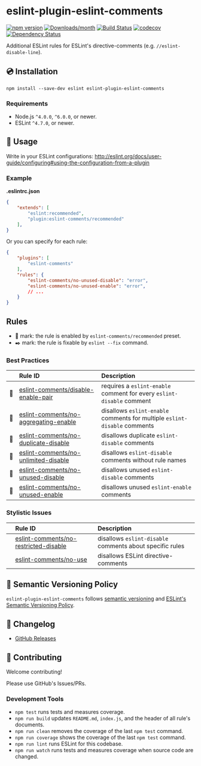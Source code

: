 # eslint-plugin-eslint-comments

[![npm version](https://img.shields.io/npm/v/eslint-plugin-eslint-comments.svg)](https://www.npmjs.com/package/eslint-plugin-eslint-comments)
[![Downloads/month](https://img.shields.io/npm/dm/eslint-plugin-eslint-comments.svg)](http://www.npmtrends.com/eslint-plugin-eslint-comments)
[![Build Status](https://travis-ci.org/mysticatea/eslint-plugin-eslint-comments.svg?branch=master)](https://travis-ci.org/mysticatea/eslint-plugin-eslint-comments)
[![codecov](https://codecov.io/gh/mysticatea/eslint-plugin-eslint-comments/branch/master/graph/badge.svg)](https://codecov.io/gh/mysticatea/eslint-plugin-eslint-comments)
[![Dependency Status](https://david-dm.org/mysticatea/eslint-plugin-eslint-comments.svg)](https://david-dm.org/mysticatea/eslint-plugin-eslint-comments)

Additional ESLint rules for ESLint's directive-comments (e.g. `//eslint-disable-line`).

## 💿 Installation

```
npm install --save-dev eslint eslint-plugin-eslint-comments
```

### Requirements

- Node.js `^4.0.0`, `^6.0.0`, or newer.
- ESLint `^4.7.0`, or newer.

## 📖 Usage

Write in your ESLint configurations: http://eslint.org/docs/user-guide/configuring#using-the-configuration-from-a-plugin

### Example

**.eslintrc.json**

```json
{
    "extends": [
        "eslint:recommended",
        "plugin:eslint-comments/recommended"
    ],
}
```

Or you can specify for each rule:

```json
{
    "plugins": [
        "eslint-comments"
    ],
    "rules": {
        "eslint-comments/no-unused-disable": "error",
        "eslint-comments/no-unused-enable": "error",
        // ...
    }
}
```

## Rules

- 🌟 mark: the rule is enabled by `eslint-comments/recommended` preset.
- ✒️ mark: the rule is fixable by `eslint --fix` command.

<!--RULES_TABLE_START-->
### Best Practices

|    | Rule ID | Description |
|:---|:--------|:------------|
| 🌟 | [eslint-comments/disable-enable-pair](./docs/rules/disable-enable-pair.md) | requires a `eslint-enable` comment for every `eslint-disable` comment |
| 🌟 | [eslint-comments/no-aggregating-enable](./docs/rules/no-aggregating-enable.md) | disallows `eslint-enable` comments for multiple `eslint-disable` comments |
| 🌟 | [eslint-comments/no-duplicate-disable](./docs/rules/no-duplicate-disable.md) | disallows duplicate `eslint-disable` comments |
| 🌟 | [eslint-comments/no-unlimited-disable](./docs/rules/no-unlimited-disable.md) | disallows `eslint-disable` comments without rule names |
| 🌟 | [eslint-comments/no-unused-disable](./docs/rules/no-unused-disable.md) | disallows unused `eslint-disable` comments |
| 🌟 | [eslint-comments/no-unused-enable](./docs/rules/no-unused-enable.md) | disallows unused `eslint-enable` comments |

### Stylistic Issues

|    | Rule ID | Description |
|:---|:--------|:------------|
|  | [eslint-comments/no-restricted-disable](./docs/rules/no-restricted-disable.md) | disallows `eslint-disable` comments about specific rules |
|  | [eslint-comments/no-use](./docs/rules/no-use.md) | disallows ESLint directive-comments |

<!--RULES_TABLE_END-->

## 🚥 Semantic Versioning Policy

`eslint-plugin-eslint-comments` follows [semantic versioning](http://semver.org/) and [ESLint's Semantic Versioning Policy](https://github.com/eslint/eslint#semantic-versioning-policy).

## 📰 Changelog

- [GitHub Releases](https://github.com/mysticatea/eslint-plugin-eslint-comments/releases)

## 🍻 Contributing

Welcome contributing!

Please use GitHub's Issues/PRs.

### Development Tools

- `npm test` runs tests and measures coverage.
- `npm run build` updates `README.md`, `index.js`, and the header of all rule's documents.
- `npm run clean` removes the coverage of the last `npm test` command.
- `npm run coverage` shows the coverage of the last `npm test` command.
- `npm run lint` runs ESLint for this codebase.
- `npm run watch` runs tests and measures coverage when source code are changed.
